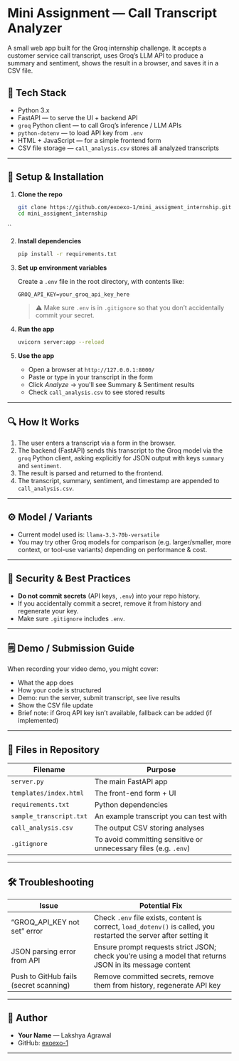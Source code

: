 

# Mini Assignment — Call Transcript Analyzer

A small web app built for the Groq internship challenge. It accepts a customer service call transcript, uses Groq’s LLM API to produce a summary and sentiment, shows the result in a browser, and saves it in a CSV file.


## 🧰 Tech Stack

- Python 3.x  
- FastAPI — to serve the UI + backend API  
- `groq` Python client — to call Groq’s inference / LLM APIs  
- `python-dotenv` — to load API key from `.env`  
- HTML + JavaScript — for a simple frontend form  
- CSV file storage — `call_analysis.csv` stores all analyzed transcripts

---

## 🔧 Setup & Installation

1. **Clone the repo**

   ```bash
   git clone https://github.com/exoexo-1/mini_assigment_internship.git
   cd mini_assigment_internship
``

2. **Install dependencies**

   ```bash
   pip install -r requirements.txt
   ```

3. **Set up environment variables**

   Create a `.env` file in the root directory, with contents like:

   ```
   GROQ_API_KEY=your_groq_api_key_here
   ```

   > ⚠️ Make sure `.env` is in `.gitignore` so that you don’t accidentally commit your secret.

4. **Run the app**

   ```bash
   uvicorn server:app --reload
   ```

5. **Use the app**

   * Open a browser at `http://127.0.0.1:8000/`
   * Paste or type in your transcript in the form
   * Click *Analyze* → you'll see Summary & Sentiment results
   * Check `call_analysis.csv` to see stored results

---

## 🔍 How It Works

1. The user enters a transcript via a form in the browser.
2. The backend (FastAPI) sends this transcript to the Groq model via the `groq` Python client, asking explicitly for JSON output with keys `summary` and `sentiment`.
3. The result is parsed and returned to the frontend.
4. The transcript, summary, sentiment, and timestamp are appended to `call_analysis.csv`.

---

## ⚙️ Model / Variants

* Current model used is: `llama-3.3-70b-versatile`
* You may try other Groq models for comparison (e.g. larger/smaller, more context, or tool-use variants) depending on performance & cost.

---

## 🔐 Security & Best Practices

* **Do not commit secrets** (API keys, `.env`) into your repo history.
* If you accidentally commit a secret, remove it from history and regenerate your key.
* Make sure `.gitignore` includes `.env`.

---

## 🗒️ Demo / Submission Guide

When recording your video demo, you might cover:

* What the app does
* How your code is structured
* Demo: run the server, submit transcript, see live results
* Show the CSV file update
* Brief note: if Groq API key isn’t available, fallback can be added (if implemented)

---

## 📂 Files in Repository

| Filename                | Purpose                                                          |
| ----------------------- | ---------------------------------------------------------------- |
| `server.py`             | The main FastAPI app                                             |
| `templates/index.html`  | The front-end form + UI                                          |
| `requirements.txt`      | Python dependencies                                              |
| `sample_transcript.txt` | An example transcript you can test with                          |
| `call_analysis.csv`     | The output CSV storing analyses                                  |
| `.gitignore`            | To avoid committing sensitive or unnecessary files (e.g. `.env`) |

---

## 🛠 Troubleshooting

| Issue                                  | Potential Fix                                                                                                      |
| -------------------------------------- | ------------------------------------------------------------------------------------------------------------------ |
| “GROQ\_API\_KEY not set” error         | Check `.env` file exists, content is correct, `load_dotenv()` is called, you restarted the server after setting it |
| JSON parsing error from API            | Ensure prompt requests strict JSON; check you’re using a model that returns JSON in its message content            |
| Push to GitHub fails (secret scanning) | Remove committed secrets, remove them from history, regenerate API key                                             |

---

## 👤 Author

* **Your Name** — Lakshya Agrawal
* GitHub: [exoexo-1](https://github.com/exoexo-1)

---


